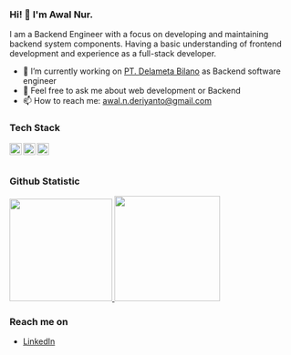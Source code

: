 ### Hi! 👋 I'm Awal Nur.

I am a Backend Engineer with a focus on developing and maintaining backend system components. Having a basic understanding of frontend development and experience as a full-stack developer.

- 🔭 I’m currently working on <a href="https://delameta.com">PT. Delameta Bilano</a> as Backend software engineer
- 💬 Feel free to ask me about web development or Backend
- 📫 How to reach me: awal.n.deriyanto@gmail.com

### Tech Stack
  <a href="#"><img align="left" alt="Python" title="Python" height="21px" src="https://upload.wikimedia.org/wikipedia/commons/c/c3/Python-logo-notext.svg" /></a>
  <a href="#"><img align="left" alt="PHP" title="PHP" height="21px" src="https://upload.wikimedia.org/wikipedia/commons/2/27/PHP-logo.svg" /></a>
  <a href="#"><img align="left" alt="FASTAPI" title="FASTAPI" height="21px" src="https://cdn.worldvectorlogo.com/logos/fastapi-1.svg" /></a>
  <br>
  <br>
  
### Github Statistic
<p align="left">
<a href="https://github.com/awalnur">
  <img height="180em" src="https://github-readme-stats-eight-theta.vercel.app/api?username=awalnur&show_icons=true&theme=algolia&include_all_commits=true&count_private=true"/>
  <img height="185em" src="https://github-readme-stats-eight-theta.vercel.app/api/top-langs/?username=awalnur&layout=compact&langs_count=8&theme=algolia"/>
</a>
</p>

### Reach me on
- <a href="https://id.linkedin.com/in/awalnur">LinkedIn</a>
